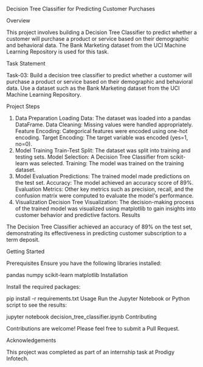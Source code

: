 Decision Tree Classifier for Predicting Customer Purchases

Overview

This project involves building a Decision Tree Classifier to predict whether a customer will purchase a product or service based on their demographic and behavioral data. 
The Bank Marketing dataset from the UCI Machine Learning Repository is used for this task.

Task Statement

Task-03: Build a decision tree classifier to predict whether a customer will purchase a product or service based on their demographic and behavioral data.
Use a dataset such as the Bank Marketing dataset from the UCI Machine Learning Repository.

Project Steps

1. Data Preparation
Loading Data: The dataset was loaded into a pandas DataFrame.
Data Cleaning: Missing values were handled appropriately.
Feature Encoding: Categorical features were encoded using one-hot encoding.
Target Encoding: The target variable was encoded (yes=1, no=0).
2. Model Training
Train-Test Split: The dataset was split into training and testing sets.
Model Selection: A Decision Tree Classifier from scikit-learn was selected.
Training: The model was trained on the training dataset.
3. Model Evaluation
Predictions: The trained model made predictions on the test set.
Accuracy: The model achieved an accuracy score of 89%.
Evaluation Metrics: Other key metrics such as precision, recall, and the confusion matrix were computed to evaluate the model's performance.
4. Visualization
Decision Tree Visualization: The decision-making process of the trained model was visualized using matplotlib to gain insights into customer behavior and predictive factors.
Results

The Decision Tree Classifier achieved an accuracy of 89% on the test set, demonstrating its effectiveness in predicting customer subscription to a term deposit.

Getting Started

Prerequisites
Ensure you have the following libraries installed:

pandas
numpy
scikit-learn
matplotlib
Installation


Install the required packages:


pip install -r requirements.txt
Usage
Run the Jupyter Notebook or Python script to see the results:


jupyter notebook decision_tree_classifier.ipynb
Contributing

Contributions are welcome! Please feel free to submit a Pull Request.

Acknowledgements

This project was completed as part of an internship task at Prodigy Infotech.








